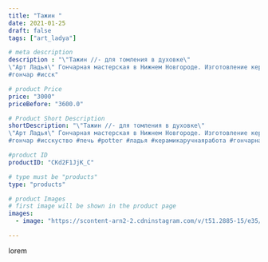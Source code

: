 ```yaml
---
title: "Тажин "
date: 2021-01-25
draft: false
tags: ["art_ladya"]

# meta description
description : "\"Тажин //- для томления в духовке\" 
\"Арт Ладья\" Гончарная мастерская в Нижнем Новгороде. Изготовление керамики и мастер//-классы по обучению. 
#гончар #исск"

# product Price
price: "3000"
priceBefore: "3600.0"

# Product Short Description
shortDescription: "\"Тажин //- для томления в духовке\" 
\"Арт Ладья\" Гончарная мастерская в Нижнем Новгороде. Изготовление керамики и мастер//-классы по обучению. 
#гончар #исскуство #печь #potter #ладья #керамикаручнаяработа #гончарнаямастерская #керамиканазаказ #handmade #garnish #керамика #гончарнаяпосуда #эксклюзивнаякерамика #painter #тажин #decor #ceramicar #pot #claygoods #restaurant #earthenware #ceramic #design #миска #ceramicart #decanter #carafe #clay #горшок #авторскаякерамика"

#product ID
productID: "CKd2F1JjK_C"

# type must be "products"
type: "products"

# product Images
# first image will be shown in the product page
images:
  - image: "https://scontent-arn2-2.cdninstagram.com/v/t51.2885-15/e35/141804109_323157319023857_1176326997815326262_n.jpg?tp=1&_nc_ht=scontent-arn2-2.cdninstagram.com&_nc_cat=105&_nc_ohc=UyAuShJi_mIAX8mdvxp&ccb=7-4&oh=d3365f9f8d81cea4a756770b603216f8&oe=6082B051&_nc_sid=86f79a&ig_cache_key=MjQ5NDM4NzY2MzgxMDYzNzc2Mg%3D%3D.2-ccb7-4"

---
```

lorem
